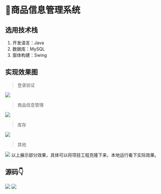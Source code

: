 # 🍿商品信息管理系统

<MyGlobalComponent />


## 选用技术栈

1. 开发语言：Java
2. 数据库：MySQL
3. 窗体构建：Swing



## 实现效果图
> 登录验证

![](http://cdn.qiniu.liyansheng.top/img/06f4d006d9874dcd85bda61efb83302f.png)

> 商品信息管理

![](http://cdn.qiniu.liyansheng.top/img/c5eb2e84fd1e4861ae77d99c359963a4.png)

> 库存

![](http://cdn.qiniu.liyansheng.top/img/f80abe95d304488bb443592a03c76a47.png)

> 其他

![](http://cdn.qiniu.liyansheng.top/img/c8ffb7fb603f4913aeeff3f92fff41c4.png)
以上展示部分效果，具体可以将项目工程克隆下来，本地运行看下实际效果。






## 源码👇
![](http://cdn.qiniu.liyansheng.top/img/2993badf87150e4734bcdff74fe29588.png)
![](http://cdn.qiniu.liyansheng.top/img/20240526171927.png)

